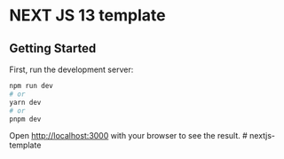 # NEXT JS 13 template

## Getting Started

First, run the development server:

```bash
npm run dev
# or
yarn dev
# or
pnpm dev
```

Open [http://localhost:3000](http://localhost:3000) with your browser to see the result.
#   n e x t j s - t e m p l a t e  
 